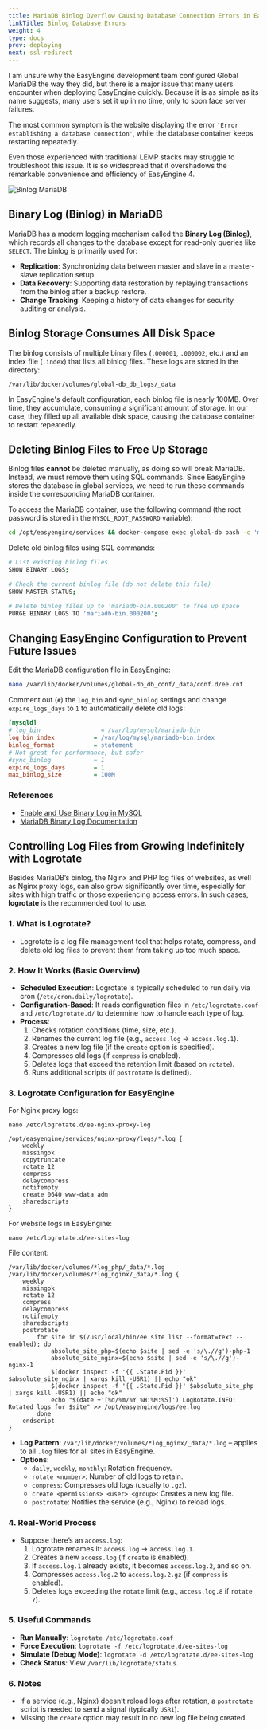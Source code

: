 ```yaml
---
title: MariaDB Binlog Overflow Causing Database Connection Errors in EasyEngine
linkTitle: Binlog Database Errors
weight: 4
type: docs
prev: deploying
next: ssl-redirect
---
```


I am unsure why the EasyEngine development team configured Global MariaDB the way they did, but there is a major issue that many users encounter when deploying EasyEngine quickly. Because it is as simple as its name suggests, many users set it up in no time, only to soon face server failures.  

The most common symptom is the website displaying the error `'Error establishing a database connection'`, while the database container keeps restarting repeatedly.  

Even those experienced with traditional LEMP stacks may struggle to troubleshoot this issue. It is so widespread that it overshadows the remarkable convenience and efficiency of EasyEngine 4.  

![Binlog MariaDB](/images/binlog-mariadb.svg)
 
## Binary Log (Binlog) in MariaDB  

MariaDB has a modern logging mechanism called the **Binary Log (Binlog)**, which records all changes to the database except for read-only queries like `SELECT`. The binlog is primarily used for:  

- **Replication**: Synchronizing data between master and slave in a master-slave replication setup.  
- **Data Recovery**: Supporting data restoration by replaying transactions from the binlog after a backup restore.  
- **Change Tracking**: Keeping a history of data changes for security auditing or analysis.  

## Binlog Storage Consumes All Disk Space  

The binlog consists of multiple binary files (`.000001`, `.000002`, etc.) and an index file (`.index`) that lists all binlog files. These logs are stored in the directory:  

```
/var/lib/docker/volumes/global-db_db_logs/_data
```  

In EasyEngine's default configuration, each binlog file is nearly 100MB. Over time, they accumulate, consuming a significant amount of storage. In our case, they filled up all available disk space, causing the database container to restart repeatedly.  

## Deleting Binlog Files to Free Up Storage  

Binlog files **cannot** be deleted manually, as doing so will break MariaDB. Instead, we must remove them using SQL commands. Since EasyEngine stores the database in global services, we need to run these commands inside the corresponding MariaDB container.  

To access the MariaDB container, use the following command (the root password is stored in the `MYSQL_ROOT_PASSWORD` variable):  

```bash
cd /opt/easyengine/services && docker-compose exec global-db bash -c 'mysql -uroot -p${MYSQL_ROOT_PASSWORD}'
```  

Delete old binlog files using SQL commands:  

```bash
# List existing binlog files
SHOW BINARY LOGS;  

# Check the current binlog file (do not delete this file)
SHOW MASTER STATUS;  

# Delete binlog files up to 'mariadb-bin.000200' to free up space
PURGE BINARY LOGS TO 'mariadb-bin.000200';  
```  

## Changing EasyEngine Configuration to Prevent Future Issues  

Edit the MariaDB configuration file in EasyEngine:  

```bash
nano /var/lib/docker/volumes/global-db_db_conf/_data/conf.d/ee.cnf
```  

Comment out (`#`) the `log_bin` and `sync_binlog` settings and change `expire_logs_days` to `1` to automatically delete old logs:  

```ini
[mysqld]
# log_bin                 = /var/log/mysql/mariadb-bin
log_bin_index           = /var/log/mysql/mariadb-bin.index
binlog_format           = statement
# Not great for performance, but safer
#sync_binlog            = 1
expire_logs_days        = 1
max_binlog_size         = 100M
```  

### References  

- [Enable and Use Binary Log in MySQL](https://snapshooter.com/learn/mysql/enable-and-use-binary-log-mysql)  
- [MariaDB Binary Log Documentation](https://mariadb.com/kb/en/binary-log/)  


## Controlling Log Files from Growing Indefinitely with Logrotate

Besides MariaDB’s binlog, the Nginx and PHP log files of websites, as well as Nginx proxy logs, can also grow significantly over time, especially for sites with high traffic or those experiencing access errors. In such cases, **logrotate** is the recommended tool to use.

### 1. What is Logrotate?
- Logrotate is a log file management tool that helps rotate, compress, and delete old log files to prevent them from taking up too much space.

### 2. How It Works (Basic Overview)
- **Scheduled Execution**: Logrotate is typically scheduled to run daily via cron (`/etc/cron.daily/logrotate`).
- **Configuration-Based**: It reads configuration files in `/etc/logrotate.conf` and `/etc/logrotate.d/` to determine how to handle each type of log.
- **Process**:
  1. Checks rotation conditions (time, size, etc.).
  2. Renames the current log file (e.g., `access.log` → `access.log.1`).
  3. Creates a new log file (if the `create` option is specified).
  4. Compresses old logs (if `compress` is enabled).
  5. Deletes logs that exceed the retention limit (based on `rotate`).
  6. Runs additional scripts (if `postrotate` is defined).

### 3. Logrotate Configuration for EasyEngine

For Nginx proxy logs:
```
nano /etc/logrotate.d/ee-nginx-proxy-log
```

``` {filename="~/etc/logrotate.d/ee-nginx-proxy-log"}
/opt/easyengine/services/nginx-proxy/logs/*.log {
    weekly
    missingok
    copytruncate
    rotate 12
    compress
    delaycompress
    notifempty
    create 0640 www-data adm
    sharedscripts
}
```

For website logs in EasyEngine:
```
nano /etc/logrotate.d/ee-sites-log
```

File content:
``` {filename="~/etc/logrotate.d/ee-sites-log"}
/var/lib/docker/volumes/*log_php/_data/*.log
/var/lib/docker/volumes/*log_nginx/_data/*.log {
    weekly
    missingok
    rotate 12
    compress
    delaycompress
    notifempty
    sharedscripts
    postrotate
        for site in $(/usr/local/bin/ee site list --format=text --enabled); do
            absolute_site_php=$(echo $site | sed -e 's/\.//g')-php-1
            absolute_site_nginx=$(echo $site | sed -e 's/\.//g')-nginx-1
            $(docker inspect -f '{{ .State.Pid }}' $absolute_site_nginx | xargs kill -USR1) || echo "ok"
            $(docker inspect -f '{{ .State.Pid }}' $absolute_site_php | xargs kill -USR1) || echo "ok"
            echo "$(date +'[%d/%m/%Y %H:%M:%S]') LogRotate.INFO: Rotated logs for $site" >> /opt/easyengine/logs/ee.log
        done
    endscript
}
```

- **Log Pattern**: `/var/lib/docker/volumes/*log_nginx/_data/*.log` – applies to all `.log` files for all sites in EasyEngine.
- **Options**:
  - `daily`, `weekly`, `monthly`: Rotation frequency.
  - `rotate <number>`: Number of old logs to retain.
  - `compress`: Compresses old logs (usually to `.gz`).
  - `create <permissions> <user> <group>`: Creates a new log file.
  - `postrotate`: Notifies the service (e.g., Nginx) to reload logs.

### 4. Real-World Process
- Suppose there’s an `access.log`:
  1. Logrotate renames it: `access.log` → `access.log.1`.
  2. Creates a new `access.log` (if `create` is enabled).
  3. If `access.log.1` already exists, it becomes `access.log.2`, and so on.
  4. Compresses `access.log.2` to `access.log.2.gz` (if `compress` is enabled).
  5. Deletes logs exceeding the `rotate` limit (e.g., `access.log.8` if `rotate 7`).

### 5. Useful Commands
- **Run Manually**: `logrotate /etc/logrotate.conf`
- **Force Execution**: `logrotate -f /etc/logrotate.d/ee-sites-log`
- **Simulate (Debug Mode)**: `logrotate -d /etc/logrotate.d/ee-sites-log`
- **Check Status**: View `/var/lib/logrotate/status`.

### 6. Notes
- If a service (e.g., Nginx) doesn’t reload logs after rotation, a `postrotate` script is needed to send a signal (typically `USR1`).
- Missing the `create` option may result in no new log file being created.


